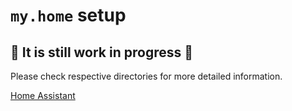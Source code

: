 # `my.home` setup

## 📣 It is still work in progress 📣

Please check respective directories for more detailed information.

[Home Assistant](homeassistant%2FREADME.md)